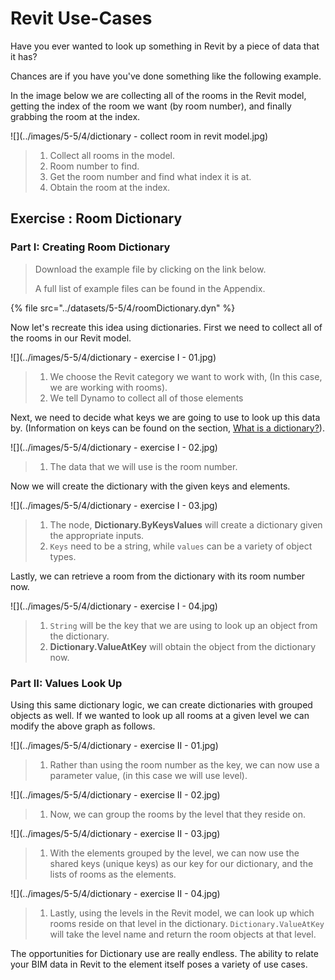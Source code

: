 # Revit Use-Cases

Have you ever wanted to look up something in Revit by a piece of data that it has?

Chances are if you have you've done something like the following example.

In the image below we are collecting all of the rooms in the Revit model, getting the index of the room we want (by room number), and finally grabbing the room at the index.

![](../images/5-5/4/dictionary - collect room in revit model.jpg)

> 1. Collect all rooms in the model.
> 2. Room number to find.
> 3. Get the room number and find what index it is at.
> 4. Obtain the room at the index.

## Exercise : Room Dictionary

### Part I: Creating Room Dictionary

> Download the example file by clicking on the link below.
>
> A full list of example files can be found in the Appendix.

{% file src="../datasets/5-5/4/roomDictionary.dyn" %}

Now let's recreate this idea using dictionaries. First we need to collect all of the rooms in our Revit model.

![](../images/5-5/4/dictionary - exercise I - 01.jpg)

> 1. We choose the Revit category we want to work with, (In this case, we are working with rooms).
> 2. We tell Dynamo to collect all of those elements

Next, we need to decide what keys we are going to use to look up this data by. (Information on keys can be found on the section, [What is a dictionary?](9-1\_what-is-a-dictionary.md)).

![](../images/5-5/4/dictionary - exercise I - 02.jpg)

> 1. The data that we will use is the room number.

Now we will create the dictionary with the given keys and elements.

![](../images/5-5/4/dictionary - exercise I - 03.jpg)

> 1. The node, **Dictionary.ByKeysValues** will create a dictionary given the appropriate inputs.
> 2. `Keys` need to be a string, while `values` can be a variety of object types.

Lastly, we can retrieve a room from the dictionary with its room number now.

![](../images/5-5/4/dictionary - exercise I - 04.jpg)

> 1. `String` will be the key that we are using to look up an object from the dictionary.
> 2. **Dictionary.ValueAtKey** will obtain the object from the dictionary now.

### Part II: Values Look Up

Using this same dictionary logic, we can create dictionaries with grouped objects as well. If we wanted to look up all rooms at a given level we can modify the above graph as follows.

![](../images/5-5/4/dictionary - exercise II - 01.jpg)

> 1. Rather than using the room number as the key, we can now use a parameter value, (in this case we will use level).

![](../images/5-5/4/dictionary - exercise II - 02.jpg)

> 1. Now, we can group the rooms by the level that they reside on.

![](../images/5-5/4/dictionary - exercise II - 03.jpg)

> 1. With the elements grouped by the level, we can now use the shared keys (unique keys) as our key for our dictionary, and the lists of rooms as the elements.

![](../images/5-5/4/dictionary - exercise II - 04.jpg)

> 1. Lastly, using the levels in the Revit model, we can look up which rooms reside on that level in the dictionary. `Dictionary.ValueAtKey` will take the level name and return the room objects at that level.

The opportunities for Dictionary use are really endless. The ability to relate your BIM data in Revit to the element itself poses a variety of use cases.
